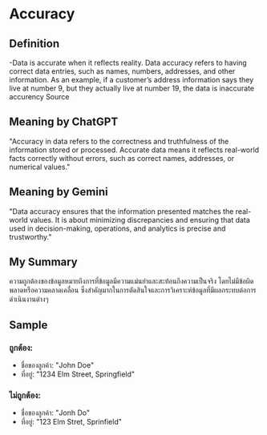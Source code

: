 # Accuracy

## Definition
-Data is accurate when it reflects reality. Data accuracy refers to having correct data entries, such as names, numbers, addresses, and other information. As an example, if a customer’s address information says they live at number 9, but they actually live at number 19, the data is inaccurate
accurency Source 

## Meaning by ChatGPT
"Accuracy in data refers to the correctness and truthfulness of the information stored or processed. Accurate data means it reflects real-world facts correctly without errors, such as correct names, addresses, or numerical values."

## Meaning by Gemini
"Data accuracy ensures that the information presented matches the real-world values. It is about minimizing discrepancies and ensuring that data used in decision-making, operations, and analytics is precise and trustworthy."

## My Summary
ความถูกต้องของข้อมูลหมายถึงการที่ข้อมูลมีความแม่นยำและสะท้อนถึงความเป็นจริง โดยไม่มีข้อผิดพลาดหรือความคลาดเคลื่อน ซึ่งสำคัญมากในการตัดสินใจและการวิเคราะห์ข้อมูลที่มีผลกระทบต่อการดำเนินงานต่างๆ

## Sample
### ถูกต้อง:
- ชื่อของลูกค้า: "John Doe"
- ที่อยู่: "1234 Elm Street, Springfield"

### ไม่ถูกต้อง:
- ชื่อของลูกค้า: "Jonh Do"
- ที่อยู่: "123 Elm Stret, Sprinfield"
